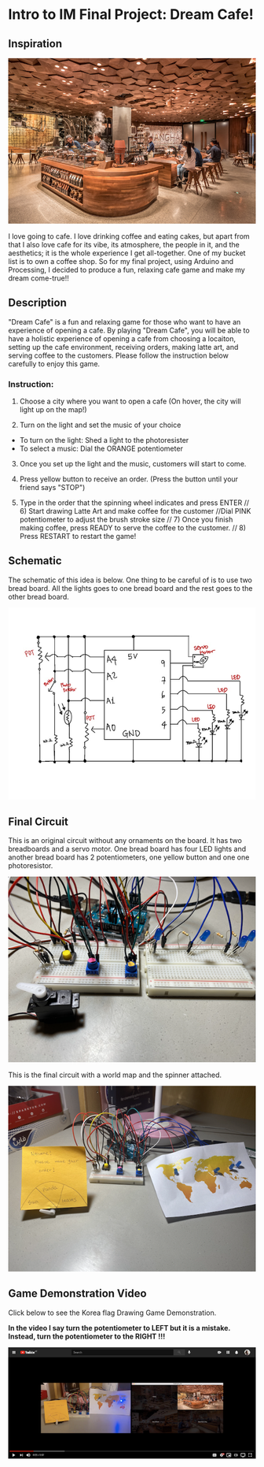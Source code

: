 # Intro to IM Final Project: Dream Cafe!

## Inspiration

![alt-text](Images/shanghai.jpg)

I love going to cafe. I love drinking coffee and eating cakes, but apart from that I also love cafe for its vibe, its atmosphere, the people in it, and the aesthetics; it is the whole experience I get all-together. One of my bucket list is to own a coffee shop. So for my final project, using Arduino and Processing, I decided to produce a fun, relaxing cafe game and make my dream come-true!!

## Description

"Dream Cafe" is a fun and relaxing game for those who want to have an experience of opening a cafe. By playing "Dream Cafe", you will be able to have a holistic experience of opening a cafe from choosing a locaiton, setting up the cafe environment, receiving orders, making latte art, and serving coffee to the customers. Please follow the instruction below carefully to enjoy this game. 

### Instruction:

1) Choose a city where you want to open a cafe (On hover, the city will light up on the map!)

2) Turn on the light and set the music of your choice

- To turn on the light: Shed a light to the photoresister 
- To select a music: Dial the ORANGE potentiometer 

3) Once you set up the light and the music, customers will start to come. 

4) Press yellow button to receive an order. (Press the button until your friend says "STOP")

5) Type in the order that the spinning wheel indicates and press ENTER
// 6) Start drawing Latte Art and make coffee for the customer 
      //Dial PINK potentiometer to adjust the brush stroke size
// 7) Once you finish making coffee, press READY to serve the coffee to the customer. 
// 8) Press RESTART to restart the game!

## Schematic 

The schematic of this idea is below. One thing to be careful of is to use two bread board. All the lights goes to one bread board and the rest goes to the other bread board. 

![alt-text](Images/schematic.jpg)

## Final Circuit

This is an original circuit without any ornaments on the board. It has two breadboards and a servo motor. One bread board has four LED lights and another bread board has 2 potentiometers, one yellow button and one one photoresistor. 

![alt-text](Images/circuit2.png)

This is the final circuit with a world map and the spinner attached.

![alt-text](Images/circuit1.png)

## Game Demonstration Video 

Click below to see the Korea flag Drawing Game Demonstration. 

**In the video I say turn the potentiometer to LEFT but it is a mistake. Instead, turn the potentiometer to the RIGHT !!!**

[![Watch the video](Images/youtubeimage.png)](https://youtu.be/A0OAqD5EGqc)




